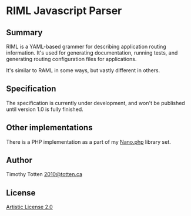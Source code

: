# RIML Javascript Parser

## Summary

RIML is a YAML-based grammer for describing application routing information.
It's used for generating documentation, running tests, and generating routing
configuration files for applications.

It's similar to RAML in some ways, but vastly different in others.

## Specification

The specification is currently under development, and won't be published until
version 1.0 is fully finished.

## Other implementations

There is a PHP implementation as a part of my [Nano.php](https://github.com/supernovus/nano.php) library set.

## Author

Timothy Totten <2010@totten.ca>

## License

[Artistic License 2.0](http://www.perlfoundation.org/artistic_license_2_0)
